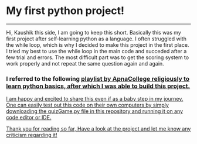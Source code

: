 # My first python project!
---

Hi, Kaushik this side, I am going to keep this short.
Basically this was my first project after self-learning python as a language. I often struggled with the while loop, which is why I decided to make this project
in the first place. I tried my best to use the while loop in the main code and succeded after a few trial and errors. The most difficult part was to get the scoring system to work properly and not repeat the same question again and again.

### I referred to the following <a href= "https://www.youtube.com/playlist?list=PLGjplNEQ1it8-0CmoljS5yeV-GlKSUEt0">playlist by ApnaCollege religiously to learn python basics, after which I was able to build this project.
I am happy and excited to share this even if as a baby step in my journey.
One can easily test out this code on their own computers by simply downloading the quizGame.py file in this repository and running it on any code editor or IDE.

Thank you for reading so far, Have a look at the project and let me know any criticism regarding it!
